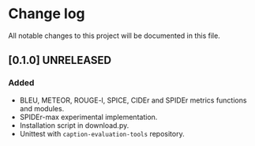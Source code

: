 # Change log

All notable changes to this project will be documented in this file.

## [0.1.0] UNRELEASED
### Added
- BLEU, METEOR, ROUGE-l, SPICE, CIDEr and SPIDEr metrics functions and modules.
- SPIDEr-max experimental implementation.
- Installation script in download.py.
- Unittest with `caption-evaluation-tools` repository.
